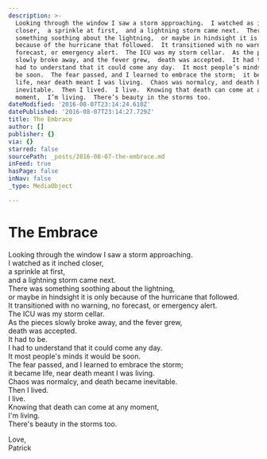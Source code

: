 ```yaml
---
description: >-
  Looking through the window I saw a storm approaching.  I watched as it inched
  closer,  a sprinkle at first,  and a lightning storm came next.  There was
  something soothing about the lightning,  or maybe in hindsight it is only
  because of the hurricane that followed.  It transitioned with no warning, no
  forecast, or emergency alert.  The ICU was my storm cellar.  As the pieces
  slowly broke away, and the fever grew,  death was accepted.  It had to be.  I
  had to understand that it could come any day.  It most people’s minds it would
  be soon.  The fear passed, and I learned to embrace the storm;  it became
  life, near death meant I was living.  Chaos was normalcy, and death became
  inevitable.  Then I lived.  I live.  Knowing that death can come at any
  moment,  I’m living.  There’s beauty in the storms too.
dateModified: '2016-08-07T23:14:24.610Z'
datePublished: '2016-08-07T23:14:27.729Z'
title: The Embrace
author: []
publisher: {}
via: {}
starred: false
sourcePath: _posts/2016-08-07-the-embrace.md
inFeed: true
hasPage: false
inNav: false
_type: MediaObject

---
```

# The Embrace

Looking through the window I saw a storm approaching.  
I watched as it inched closer,  
a sprinkle at first,  
and a lightning storm came next.  
There was something soothing about the lightning,  
or maybe in hindsight it is only because of the hurricane that followed.  
It transitioned with no warning, no forecast, or emergency alert.  
The ICU was my storm cellar.  
As the pieces slowly broke away, and the fever grew,  
death was accepted.  
It had to be.  
I had to understand that it could come any day.  
It most people's minds it would be soon.  
The fear passed, and I learned to embrace the storm;  
it became life, near death meant I was living.  
Chaos was normalcy, and death became inevitable.  
Then I lived.  
I live.  
Knowing that death can come at any moment,  
I'm living.  
There's beauty in the storms too.

Love,  
Patrick